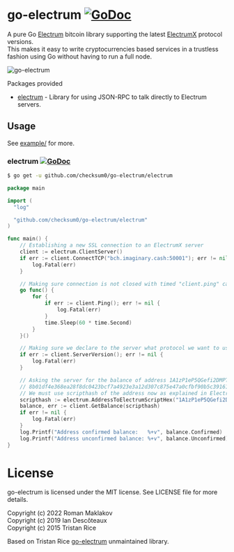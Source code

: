 # go-electrum [![GoDoc](https://godoc.org/github.com/Laconty/go-electrum?status.svg)](https://godoc.org/github.com/Laconty/go-electrum)
A pure Go [Electrum](https://electrum.org/) bitcoin library supporting the latest [ElectrumX](https://github.com/kyuupichan/electrumx) protocol versions.  
This makes it easy to write cryptocurrencies based services in a trustless fashion using Go without having to run a full node.

![go-electrum](https://raw.githubusercontent.com/checksum0/go-electrum/master/media/logo.png)

Packages provided

* [electrum](https://godoc.org/github.com/checksum0/go-electrum/electrum) - Library for using JSON-RPC to talk directly to Electrum servers.

## Usage
See [example/](https://github.com/checksum0/go-electrum/tree/master/example) for more.

### electrum [![GoDoc](https://godoc.org/github.com/checksum0/go-electrum/electrum?status.svg)](https://godoc.org/github.com/checksum0/go-electrum/electrum)
```bash
$ go get -u github.com/checksum0/go-electrum/electrum
```

```go
package main

import (
  "log"

  "github.com/checksum0/go-electrum/electrum"
)

func main() {
	// Establishing a new SSL connection to an ElectrumX server
	client := electrum.ClientServer()
	if err := client.ConnectTCP("bch.imaginary.cash:50001"); err != nil {
		log.Fatal(err)
	}

	// Making sure connection is not closed with timed "client.ping" call
	go func() {
		for {
			if err := client.Ping(); err != nil {
				log.Fatal(err)
			}
			time.Sleep(60 * time.Second)
		}
	}()

	// Making sure we declare to the server what protocol we want to use
	if err := client.ServerVersion(); err != nil {
		log.Fatal(err)
	}

	// Asking the server for the balance of address 1A1zP1eP5QGefi2DMPTfTL5SLmv7DivfNa
	// 8b01df4e368ea28f8dc0423bcf7a4923e3a12d307c875e47a0cfbf90b5c39161
	// We must use scripthash of the address now as explained in ElectrumX docs
	scripthash := electrum.AddressToElectrumScriptHex("1A1zP1eP5QGefi2DMPTfTL5SLmv7DivfNa")
	balance, err := client.GetBalance(scripthash)
	if err != nil {
		log.Fatal(err)
	}
	log.Printf("Address confirmed balance:   %+v", balance.Confirmed)
	log.Printf("Address unconfirmed balance: %+v", balance.Unconfirmed)
}
```

# License
go-electrum is licensed under the MIT license. See LICENSE file for more details.

Copyright (c) 2022 Roman Maklakov  
Copyright (c) 2019 Ian Descôteaux  
Copyright (c) 2015 Tristan Rice

Based on Tristan Rice [go-electrum](https://github.com/d4l3k/go-electrum) unmaintained library.
